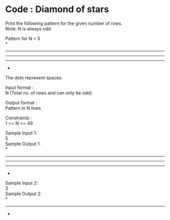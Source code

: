 # Code : Diamond of stars



Print the following pattern for the given number of rows.          
Note: N is always odd.           

Pattern for N = 5          
  *            
 ***            
*****           
 ***           
  *           
The dots represent spaces.          

Input format :          
N (Total no. of rows and can only be odd)         

Output format :       
Pattern in N lines       

Constraints :              
1 <= N <= 49           

Sample Input 1:          
5            
Sample Output 1:           
  *        
 ***          
*****         
 ***        
  *
Sample Input 2:           
3         
Sample Output 2:           
  *            
 ***         
  *
  
